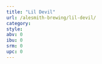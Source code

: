 ```yaml
---
title: "Lil Devil"
url: /alesmith-brewing/lil-devil/
category: 
style: 
abv: 0
ibu: 0
srm: 0
upc: 0
---
```


